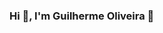 ### Hi 👋, I'm Guilherme Oliveira 👋

<!--

Here are some ideas to get you started:

- 🔭 I’m currently working on EMC Tecnologia
- 🌱 I’m currently learning ...
- 👯 I’m looking to collaborate on ...
- 🤔 I’m looking for help with ...
- 💬 Ask me about ...
- 📫 How to reach me: guilherme.oliveira2022@outlook.com.br 
- 😄 Pronouns: ...
- ⚡ Fun fact: ...

Connect with me:
https://www.linkedin.com/in/guilherme-oliveira-dos-santos-3b11a8234/

 <div>
   <a href="https://github.com/WilliamCirino">
   <img height="180em" src="https://github-readme-stats.vercel.app/api?username=WilliamCirino&show_icons=true&theme=tokyonight&include_all_commits=true&count_private=true"/>
   <img height="180em" src="https://github-readme-stats.vercel.app/api/top-langs/?username=WilliamCirino&layout=compact&langs_count=6&theme=tokyonight"/>

</div>
<div style="display: inline_block"><br>
  <img align="center" alt="Js" height="30" width="40" src="https://raw.githubusercontent.com/devicons/devicon/master/icons/javascript/javascript-plain.svg">
  <img align="center" alt="HTML" height="30" width="40" src="https://raw.githubusercontent.com/devicons/devicon/master/icons/html5/html5-original.svg">
  <img align="center" alt="CSS" height="30" width="40" src="https://raw.githubusercontent.com/devicons/devicon/master/icons/css3/css3-original.svg">
</div>
 

Languages and Tools:

Js HTML CSS

